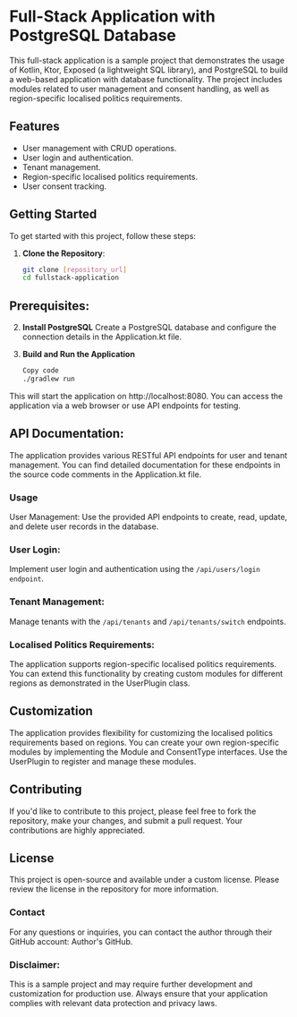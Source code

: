 # Full-Stack Application with PostgreSQL Database

This full-stack application is a sample project that demonstrates the usage of Kotlin, Ktor, Exposed (a lightweight SQL library), and PostgreSQL to build a web-based application with database functionality. The project includes modules related to user management and consent handling, as well as region-specific localised politics requirements.

## Features

- User management with CRUD operations.
- User login and authentication.
- Tenant management.
- Region-specific localised politics requirements.
- User consent tracking.

## Getting Started

To get started with this project, follow these steps:

1. **Clone the Repository**:

   ```bash
   git clone [repository_url]
   cd fullstack-application
   ```

## Prerequisites:

2. **Install PostgreSQL**
Create a PostgreSQL database and configure the connection details in the Application.kt file.

2. **Build and Run the Application**

    ```bash
    Copy code
    ./gradlew run
    ```

This will start the application on http://localhost:8080. You can access the application via a web browser or use API endpoints for testing.

## API Documentation:

The application provides various RESTful API endpoints for user and tenant management. You can find detailed documentation for these endpoints in the source code comments in the Application.kt file.

### Usage
User Management: Use the provided API endpoints to create, read, update, and delete user records in the database.

### User Login: 
Implement user login and authentication using the `/api/users/login endpoint`.

### Tenant Management: 
Manage tenants with the `/api/tenants` and `/api/tenants/switch` endpoints.

### Localised Politics Requirements: 
The application supports region-specific localised politics requirements. You can extend this functionality by creating custom modules for different regions as demonstrated in the UserPlugin class.

## Customization
The application provides flexibility for customizing the localised politics requirements based on regions. You can create your own region-specific modules by implementing the Module and ConsentType interfaces. Use the UserPlugin to register and manage these modules.

## Contributing
If you'd like to contribute to this project, please feel free to fork the repository, make your changes, and submit a pull request. Your contributions are highly appreciated.

## License
This project is open-source and available under a custom license. Please review the license in the repository for more information.

### Contact
For any questions or inquiries, you can contact the author through their GitHub account: Author's GitHub.

### Disclaimer: 
This is a sample project and may require further development and customization for production use. Always ensure that your application complies with relevant data protection and privacy laws.